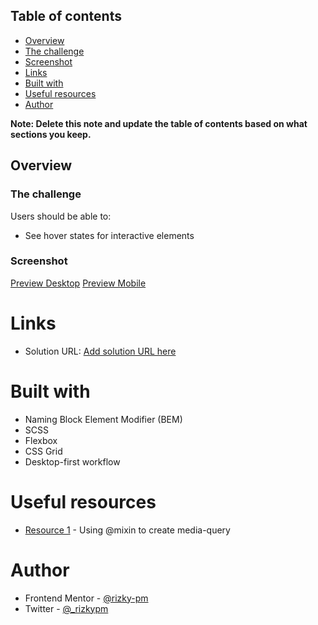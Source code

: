 ## Table of contents

-   [Overview](#overview)
-   [The challenge](#the-challenge)
-   [Screenshot](#screenshot)
-   [Links](#links)
-   [Built with](#built-with)
-   [Useful resources](#useful-resources)
-   [Author](#author)

**Note: Delete this note and update the table of contents based on what sections you keep.**

## Overview

### The challenge

Users should be able to:

-   See hover states for interactive elements

### Screenshot

[Preview Desktop](./result-screenshots/preview-desktop.png)
[Preview Mobile](./result-screenshots/preview-mobile.png)

# Links

-   Solution URL: [Add solution URL here](https://your-solution-url.com)

# Built with

-   Naming Block Element Modifier (BEM)
-   SCSS
-   Flexbox
-   CSS Grid
-   Desktop-first workflow

# Useful resources

-   [Resource 1](https://dev.to/heytulsiprasad/easy-to-write-media-queries-using-sass-mixins-1p2f) - Using @mixin to create media-query

# Author

-   Frontend Mentor - [@rizky-pm](https://www.frontendmentor.io/profile/rizky-pm)
-   Twitter - [@\_rizkypm](https://twitter.com/_rizkypm)
